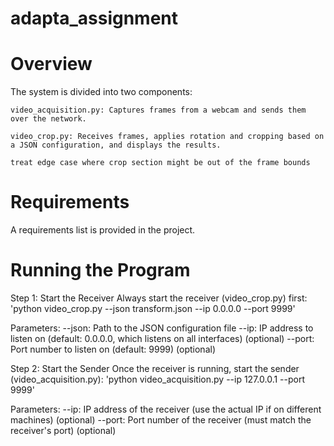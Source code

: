 # adapta_assignment


# Overview
The system is divided into two components:

    video_acquisition.py: Captures frames from a webcam and sends them over the network.
    
    video_crop.py: Receives frames, applies rotation and cropping based on a JSON configuration, and displays the results.

    treat edge case where crop section might be out of the frame bounds
    

# Requirements
A requirements list is provided in the project.


# Running the Program

Step 1: Start the Receiver
    Always start the receiver (video_crop.py) first:
    'python video_crop.py --json transform.json --ip 0.0.0.0 --port 9999'

Parameters:
    --json: Path to the JSON configuration file
    --ip: IP address to listen on (default: 0.0.0.0, which listens on all interfaces) (optional)
    --port: Port number to listen on (default: 9999) (optional)

Step 2: Start the Sender
    Once the receiver is running, start the sender (video_acquisition.py):
    'python video_acquisition.py --ip 127.0.0.1 --port 9999'

Parameters:
    --ip: IP address of the receiver (use the actual IP if on different machines) (optional)
    --port: Port number of the receiver (must match the receiver's port) (optional)